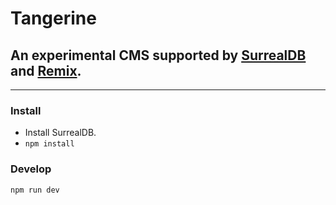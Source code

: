 # Tangerine

## An experimental CMS supported by [SurrealDB](https://surrealdb.com) and [Remix](https://remix.run/).

---

### Install

-   Install SurrealDB.
-   `npm install`

### Develop

```sh
npm run dev
```
